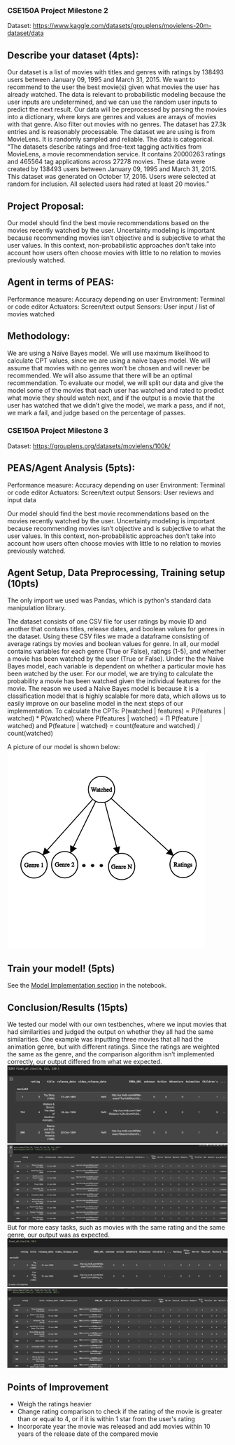 ### CSE150A Project Milestone 2
Dataset: https://www.kaggle.com/datasets/grouplens/movielens-20m-dataset/data

## Describe your dataset (4pts):
Our dataset is a list of movies with titles and genres with ratings by 138493 users between January 09, 1995 and March 31, 2015. We want to recommend to the user the best movie(s) given what movies the user has already watched. The data is relevant to probabilistic modeling because the user inputs are undetermined, and we can use the random user inputs to predict the next result. Our data will be preprocessed by parsing the movies into a dictionary, where keys are genres and values are arrays of movies with that genre. Also filter out movies with no genres.
The dataset has 27.3k entries and is reasonably processable. The dataset we are using is from MovieLens. It is randomly sampled and reliable. The data is categorical.
“The datasets describe ratings and free-text tagging activities from MovieLens, a movie recommendation service. It contains 20000263 ratings and 465564 tag applications across 27278 movies. These data were created by 138493 users between January 09, 1995 and March 31, 2015. This dataset was generated on October 17, 2016. Users were selected at random for inclusion. All selected users had rated at least 20 movies.”
	
## Project Proposal:
Our model should find the best movie recommendations based on the movies recently watched by the user. Uncertainty modeling is important because recommending movies isn’t objective and is subjective to what the user values. In this context, non-probabilistic approaches don’t take into account how users often choose movies with little to no relation to movies previously watched.

## Agent in terms of PEAS:
Performance measure: Accuracy depending on user
Environment: Terminal or code editor
Actuators: Screen/text output
Sensors: User input / list of movies watched

## Methodology:
We are using a Naïve Bayes model. We will use maximum likelihood to calculate CPT values, since we are using a naive bayes model. We will assume that movies with no genres won’t be chosen and will never be recommended. We will also assume that there will be an optimal recommendation. To evaluate our model, we will split our data and give the model some of the movies that each user has watched and rated to predict what movie they should watch next, and if the output is a movie that the user has watched that we didn’t give the model, we mark a pass, and if not, we mark a fail, and judge based on the percentage of passes.

### CSE150A Project Milestone 3
Dataset: https://grouplens.org/datasets/movielens/100k/

## PEAS/Agent Analysis (5pts):
Performance measure: Accuracy depending on user
Environment: Terminal or code editor
Actuators: Screen/text output
Sensors: User reviews and input data

Our model should find the best movie recommendations based on the movies recently watched by the user. Uncertainty modeling is important because recommending movies isn’t objective and is subjective to what the user values. In this context, non-probabilistic approaches don’t take into account how users often choose movies with little to no relation to movies previously watched.

## Agent Setup, Data Preprocessing, Training setup (10pts)
The only import we used was Pandas, which is python's standard data manipulation library.

The dataset consists of one CSV file for user ratings by movie ID and another that contains titles, release dates, and boolean values for genres in the dataset. Using these CSV files we made a dataframe consisting of average ratings by movies and boolean values for genre. In all, our model contains variables for each genre (True or False), ratings (1-5), and whether a movie has been watched by the user (True or False). Under the the Naive Bayes model, each variable is dependent on whether a particular movie has been watched by the user. For our model, we are trying to calculate the probability a movie has been watched given the individual features for the movie. The reason we used a Naive Bayes model is because it is a classification model that is highly scalable for more data, which allows us to easily improve on our baseline model in the next steps of our implementation. 
To calculate the CPTs:
P(watched | features) ∝ P(features | watched) * P(watched) 
where P(features | watched) = ∏ P(feature | watched)
and P(feature | watched) = count(feature and watched) / count(watched)

A picture of our model is shown below:
![graph](./source/graph.png)

## Train your model! (5pts)
See the [Model Implementation section](milestone3.ipynb#model-implementation) in the notebook.


## Conclusion/Results (15pts)
We tested our model with our own testbenches, where we input movies that had similarities and judged the output on whether they all had the same similarities. 
One example was inputting three movies that all had the animation genre, but with different ratings. Since the ratings are weighted the same as the genre, and the comparison algorithm isn’t implemented correctly, our output differed from what we expected.
![bad_test_input](./source/bad_test_input.png)
![bad_test](./source/bad_test.png)
But for more easy tasks, such as movies with the same rating and the same genre, our output was as expected.
![good_test_input](./source/good_test_input.png)
![good_test](./source/good_test.png)
## Points of Improvement
- Weigh the ratings heavier
- Change rating comparison to check if the rating of the movie is greater than or equal to 4, or if it is within 1 star from the user's rating
- Incorporate year the movie was released and add movies within 10 years of the release date of the compared movie
